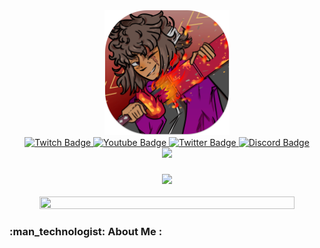 
<div id="header" align="center">
    <img src="assets/nickoman_icon.png" alt="Nicolas D. Kamado" width="200" height="200">
</div>
<div id="badges" align="center">
    <a href="https://twitter.com/1NickOman1">
        <img src="https://img.shields.io/twitch/status/1nickoman1?color=purple&label=twitch&logo=twitch&logoColor=purple&style=for-the-badge" alt="Twitch Badge"/>
    </a>
    <a href="https://www.youtube.com/channel/UCo7OfF6_pCAutcq0848uUng">
        <img src="https://img.shields.io/youtube/channel/subscribers/UCo7OfF6_pCAutcq0848uUng?color=red&label=YouTube&logo=YouTube&logoColor=red&style=for-the-badge" alt="Youtube Badge"/>
    </a>
    <a href="https://www.twitch.tv/1nickoman1">
        <img src="https://img.shields.io/twitter/follow/1nickoman1?color=blue&label=twitter&logo=twitter&logoColor=blue&style=for-the-badge" alt="Twitter Badge"/>
    </a>
    <a href="https://discord.com/invite/E7FMauxtFG">
        <img src="https://img.shields.io/discord/919377871632482334?color=%237289da%20&label=discord&logo=discord&logoColor=%237289da%20&style=for-the-badge" alt="Discord Badge"/>
    </a>
</div>
<div align="center">
    <a>
        <img src="https://komarev.com/ghpvc/?username=1nickoman1&style=for-the-badge&color=830A80&label=PROFILE+VIEWS">
    <a>
</div>
<div align="center">
    <h3><img src="https://readme-typing-svg.herokuapp.com?color=F71FD9&lines=Wassup+Gamers;Im+a+YouTuber;Im++a+Twitch+Streamer;Im+a+Programmer;Im+a+Film+Maker"></h3>
</div>
<p align="center">
<img src="assets/nickoman_banner.png" width="90%" height="70%">
</p>
<h3> :man_technologist: About Me : <h3>





<!-- BLOG-POST-LIST:END -->